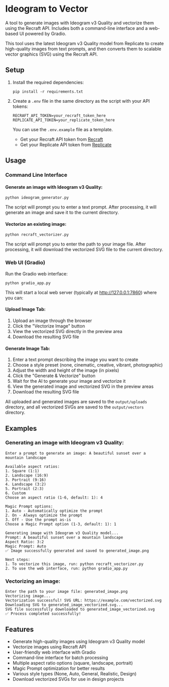# Ideogram to Vector

A tool to generate images with Ideogram v3 Quality and vectorize them using the Recraft API. Includes both a command-line interface and a web-based UI powered by Gradio.

This tool uses the latest Ideogram v3 Quality model from Replicate to create high-quality images from text prompts, and then converts them to scalable vector graphics (SVG) using the Recraft API.

## Setup

1. Install the required dependencies:
   ```
   pip install -r requirements.txt
   ```

2. Create a `.env` file in the same directory as the script with your API tokens:
   ```
   RECRAFT_API_TOKEN=your_recraft_token_here
   REPLICATE_API_TOKEN=your_replicate_token_here
   ```
   You can use the `.env.example` file as a template.

   - Get your Recraft API token from [Recraft](https://recraft.ai)
   - Get your Replicate API token from [Replicate](https://replicate.com/account/api-tokens)

## Usage

### Command Line Interface

#### Generate an image with Ideogram v3 Quality:
```
python ideogram_generator.py
```

The script will prompt you to enter a text prompt. After processing, it will generate an image and save it to the current directory.

#### Vectorize an existing image:
```
python recraft_vectorizer.py
```

The script will prompt you to enter the path to your image file. After processing, it will download the vectorized SVG file to the current directory.

### Web UI (Gradio)

Run the Gradio web interface:
```
python gradio_app.py
```

This will start a local web server (typically at http://127.0.0.1:7860) where you can:

#### Upload Image Tab:
1. Upload an image through the browser
2. Click the "Vectorize Image" button
3. View the vectorized SVG directly in the preview area
4. Download the resulting SVG file

#### Generate Image Tab:
1. Enter a text prompt describing the image you want to create
2. Choose a style preset (none, cinematic, creative, vibrant, photographic)
3. Adjust the width and height of the image (in pixels)
4. Click the "Generate & Vectorize" button
5. Wait for the AI to generate your image and vectorize it
6. View the generated image and vectorized SVG in the preview areas
7. Download the resulting SVG file

All uploaded and generated images are saved to the `output/uploads` directory, and all vectorized SVGs are saved to the `output/vectors` directory.

## Examples

### Generating an image with Ideogram v3 Quality:
```
Enter a prompt to generate an image: A beautiful sunset over a mountain landscape

Available aspect ratios:
1. Square (1:1)
2. Landscape (16:9)
3. Portrait (9:16)
4. Landscape (3:2)
5. Portrait (2:3)
6. Custom
Choose an aspect ratio (1-6, default: 1): 4

Magic Prompt options:
1. Auto - Automatically optimize the prompt
2. On - Always optimize the prompt
3. Off - Use the prompt as-is
Choose a Magic Prompt option (1-3, default: 1): 1

Generating image with Ideogram v3 Quality model...
Prompt: A beautiful sunset over a mountain landscape
Aspect Ratio: 3:2
Magic Prompt: Auto
✅ Image successfully generated and saved to generated_image.png

Next steps:
1. To vectorize this image, run: python recraft_vectorizer.py
2. To use the web interface, run: python gradio_app.py
```

### Vectorizing an image:
```
Enter the path to your image file: generated_image.png
Vectorizing image...
Vectorization successful! SVG URL: https://example.com/vectorized.svg
Downloading SVG to generated_image_vectorized.svg...
SVG file successfully downloaded to generated_image_vectorized.svg
✅ Process completed successfully!
```

## Features

- Generate high-quality images using Ideogram v3 Quality model
- Vectorize images using Recraft API
- User-friendly web interface with Gradio
- Command-line interface for batch processing
- Multiple aspect ratio options (square, landscape, portrait)
- Magic Prompt optimization for better results
- Various style types (None, Auto, General, Realistic, Design)
- Download vectorized SVGs for use in design projects
